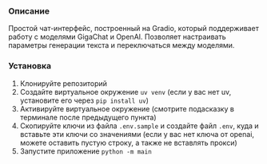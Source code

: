 ### Описание
Простой чат-интерфейс, построенный на Gradio, который поддерживает работу с моделями GigaChat и OpenAI. Позволяет настраивать параметры генерации текста и переключаться между моделями.

### Установка

1. Клонируйте репозиторий
2. Создайте виртуальное окружение `uv venv` (если у вас нет uv, установите его через `pip install uv`)
3. Активируйте виртуальное окружение (смотрите подасказку в терминале после предыдущего пункта)
4. Скопируйте ключи из файла `.env.sample` и создайте файл `.env`, куда и вставьте эти ключи со значениями (если у вас нет ключа от openai, можете оставить пустую строку, а также не вставлять прокси)
5. Запустите приложение `python -m main`
